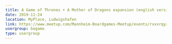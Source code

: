 ```yaml
---
title: A Game of Thrones + A Mother of Dragons expansion (english versions) 
date: 2019-11-24
location: MyPlace, Ludwigshafen
link: https://www.meetup.com/Mannheim-Boardgames-Meetup/events/rxvxrqyzpbgc/
usergroup: bogama
type: usergroup
---
```

